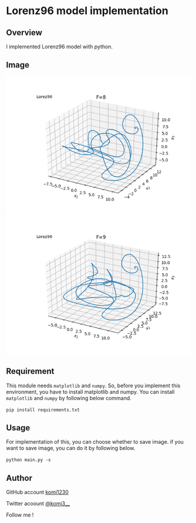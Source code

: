 # Lorenz96 model implementation

## Overview
I implemented Lorenz96 model with python.

## Image
![look8](1_plot_model/Lorenz_F_8.png)
![look9](1_plot_model/Lorenz_F_9.png)

## Requirement
This module needs `matplotlib` and `numpy`.
So, before you implement this environment, you have to install matplotlib and numpy.
You can install `matplotlib` and `numpy` by following below command.

`pip install requirements.txt`

## Usage
For implementation of this, you can choose whether to save image.
if you want to save image, you can do it by following below.

`python main.py -s`

## Author
GitHub account
[komi1230](https://github.com/komi1230)

Twitter acoount
[@komi3__](https://twitter.com/komi3__)

Follow me !
